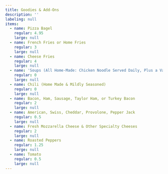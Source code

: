 ```yaml
---
title: Goodies & Add-Ons
description: ''
labeling: null
items:
  - name: Pizza Bagel
    regular: 4.95
    large: null
  - name: French Fries or Home Fries
    regular: 3
    large: null
  - name: Cheese Fries
    regular: 4
    large: null
  - name: 'Soups (All Home-Made: Chicken Noodle Served Daily, Plus a Variety of Seasonal Specials	)'
    regular: 0
    large: null
  - name: Chili (Home Made & Mildly Seasoned)
    regular: 0
    large: null
  - name: Bacon, Ham, Sausage, Taylor Ham, or Turkey Bacon
    regular: 2
    large: null
  - name: American, Swiss, Cheddar, Provolone, Pepper Jack
    regular: 0.5
    large: null
  - name: Fresh Mozzarella Cheese & Other Specialty Cheeses
    regular: 2
    large: null
  - name: Roasted Peppers
    regular: 1.25
    large: null
  - name: Tomato
    regular: 0.5
    large: null
---
```



